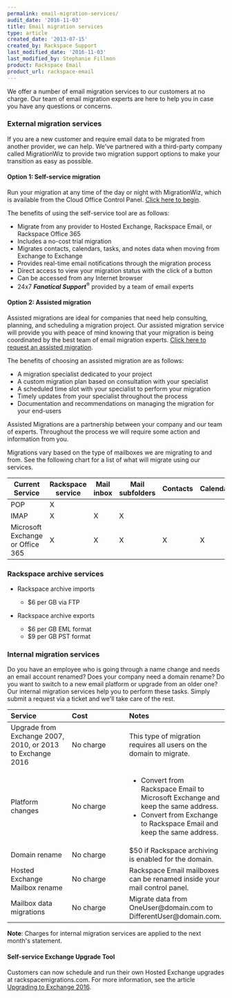 ```yaml
---
permalink: email-migration-services/
audit_date: '2016-11-03'
title: Email migration services
type: article
created_date: '2013-07-15'
created_by: Rackspace Support
last_modified_date: '2016-11-03'
last_modified_by: Stephanie Fillmon
product: Rackspace Email
product_url: rackspace-email
---
```


We offer a number of email migration services to our customers at no
charge. Our team of email migration experts are here to help you in case
you have any questions or concerns.

### External migration services

If you are a new customer and require email data to be migrated from another provider, we can help. We've partnered with a third-party company called MigrationWiz to provide two migration
support options to make your transition as easy as possible.

#### Option 1: Self-service migration

Run your migration at any time of the day or night with MigrationWiz, which is available from the Cloud Office Control Panel. [Click here to begin](https://cp.rackspace.com/Domains/Tools/Migrations).

The benefits of using the self-service tool are as follows:

-   Migrate from any provider to Hosted Exchange, Rackspace Email, or Rackspace Office 365
-   Includes a no-cost trial migration
-   Migrates contacts, calendars, tasks, and notes data when moving from
    Exchange to Exchange
-   Provides real-time email notifications through the migration process
-   Direct access to view your migration status with the click of a
    button
-   Can be accessed from any Internet browser
-   24x7 ***Fanatical Support***<sup>&reg;</sup> provided by a team of email experts

#### Option 2: Assisted migration

Assisted migrations are ideal for companies that need help consulting,
planning, and scheduling a migration project. Our assisted migration
service will provide you with peace of mind knowing that your migration
is being coordinated by the best team of email migration experts. [Click
here to request an assisted
migration](https://cp.rackspace.com/Domains/Tools/Migrations/Assisted).

The benefits of choosing an assisted migration are as follows:

-   A migration specialist dedicated to your project
-   A custom migration plan based on consultation with your specialist
-   A scheduled time slot with your specialist to perform your migration
-   Timely updates from your specialist throughout the process
-   Documentation and recommendations on managing the migration for your
    end-users

Assisted Migrations are a partnership between your company and our
team of experts. Throughout the process we will require some action and
information from you.

Migrations vary based on the type of mailboxes we are migrating to and
from. See the following chart for a list of what will migrate using
our services.

| Current Service    | Rackspace service | Mail inbox | Mail subfolders | Contacts | Calendar | Tasks | Notes |
|--------------------|-------------------|------------|-----------------|----------|----------|-------|-------|
| POP                | X                 |            |                 |          |          |       |       |
| IMAP               | X                 | X          | X               |          |          |       |       |
| Microsoft Exchange or Office 365 | X                 | X          | X               | X        | X        | X     | X     |

### Rackspace archive services

-   Rackspace archive imports
    -   $6 per GB via FTP

-   Rackspace archive exports
    -   $6 per GB EML format
    -   $9 per GB PST format

### Internal migration services

Do you have an employee who is going through a name change and needs an
email account renamed? Does your company need a domain rename? Do you
want to switch to a new email platform or upgrade from an older one? Our
internal migration services help you to perform these tasks. Simply
submit a request via a ticket and we'll take care of the rest.

<table>
<colgroup>
<col width="33%" />
<col width="33%" />
<col width="33%" />
</colgroup>
<thead>
<tr class="header">
<th align="left">Service</th>
<th align="left">Cost</th>
<th align="left">Notes</th>
</tr>
</thead>
<tbody>
<tr class="odd">
<td align="left">Upgrade from Exchange 2007, 2010, or 2013 to Exchange 2016</td>
<td align="left">No charge</td>
<td align="left">This type of migration requires all users on the domain to migrate.</td>
</tr>
<tr class="even">
<td align="left">Platform changes</td>
<td align="left">No charge</td>
<td align="left"><ul>
<li>Convert from Rackspace Email to Microsoft Exchange and keep the same address.</li>
<li>Convert from Exchange to Rackspace Email and keep the same address.</li>
</ul></td>
</tr>
<tr class="odd">
<td align="left">Domain rename</td>
<td align="left">No charge</td>
<td align="left">$50 if Rackspace archiving is enabled for the domain.</td>
</tr>
<tr class="even">
<td align="left">Hosted Exchange Mailbox rename</td>
<td align="left">No charge</td>
<td align="left">Rackspace Email mailboxes can be renamed inside your mail control panel.</td>
</tr>
<tr class="odd">
<td align="left">Mailbox data migrations</td>
<td align="left">No charge</td>
<td align="left">Migrate data from OneUser@domain.com to DifferentUser@domain.com.</td>
</tr>
</tbody>
</table>

**Note**: Charges for internal migration services are applied to the
next month's statement.

#### Self-service Exchange Upgrade Tool

Customers can now schedule and run their own Hosted Exchange upgrades at rackspacemigrations.com. For more information, see the article [Upgrading to Exchange 2016](/how-to/upgrading-to-exchange-2016/).
